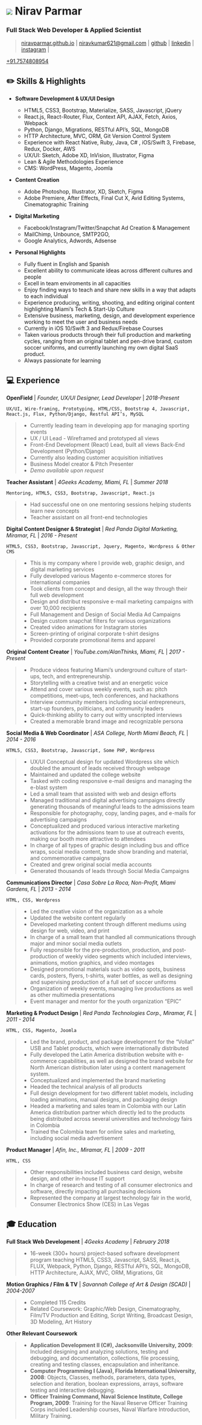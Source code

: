 # ![](#)  Nirav Parmar
### Full Stack Web Developer & Applied Scientist
> [niravparmar.github.io](http://niravparmar.github.io) | 
[niravkumar621@gmail.com](mailto:niravkumar621@gmail.com) |
[github](https://github.com/niravparmar) |
[linkedin](https://linkedin.com/in/nirav_621) |
[instagram](https://instagram.com/nirav_621) |

[+91.7574808954](tel:+91.7574808954)

## :pencil2: Skills & Highlights
* __Software Development & UX/UI Design__
  * HTML5, CSS3, Bootstrap, Materialize, SASS, Javascript, jQuery
  * React.js, React-Router, Flux, Context API, AJAX, Fetch, Axios, Webpack
  * Python, Django, Migrations, RESTful API’s, SQL, MongoDB
  * HTTP Architecture, MVC, ORM, Git Version Control System
  * Experience with React Native, Ruby, Java, C# , iOS/Swift 3, Firebase, Redux, Docker, AWS
  * UX/UI: Sketch, Adobe XD, InVision, Illustrator, Figma
  * Lean & Agile Methodologies Experience
  * CMS: WordPress, Magento, Joomla

* __Content Creation__
  * Adobe Photoshop, Illustrator, XD, Sketch, Figma
  * Adobe Premiere, After Effects, Final Cut X, Avid Editing Systems, Cinematographic Training

* __Digital Marketing__
  * Facebook/Instagram/Twitter/Snapchat Ad Creation & Management
  * MailChimp, Unbounce, SMTP2GO,
  * Google Analytics, Adwords, Adsense

* __Personal Highlights__
  * Fully fluent in English and Spanish
  * Excellent ability to communicate ideas across different cultures and people
  * Excell in team enviroments in all capacities
  * Enjoy finding ways to teach and share new skills in a way that adapts to each individual
  * Experience producing, writing, shooting, and editing original content highlighting Miami’s Tech & Start-Up Culture
  * Extensive business, marketing, design, and development experience working to meet the user and business needs
  * Currently in iOS 10/Swift 3 and Redux/Firebase Courses
  * Taken various products through their full production and marketing cycles, ranging from an original tablet and pen-drive brand, custom soccer uniforms, and currently launching my own digital SaaS product.
  * Always passionate for learning

## :computer: Experience
**OpenField**
| _Founder, UX/UI Designer, Lead Developer_ | _2018-Present_

`UX/UI, Wire-framing, Prototyping, HTML/CSS, Bootstrap 4, Javascript, React.js, Flux, Python/Django, Restful API’s, MySQL`
>* Currently leading team in developing app for managing sporting
events
>* UX / UI Lead - Wireframed and prototyped all views
>* Front-End Development (React) Lead, built all views
Back-End Development (Python/Django)
>* Currently also leading customer acquisition initiatives
>* Business Model creator & Pitch Presenter
>* _Demo available upon request_

**Teacher Assistant**
| _4Geeks Academy, Miami, FL_ | _Summer 2018_

`Mentoring, HTML5, CSS3, Bootstrap, Javascript, React.js`
>* Had successful one on one mentoring sessions helping students learn new concepts
>* Teacher assistant on all front-end technologies

**Digital Content Designer & Strategist**
| _Red Panda Digital Marketing, Miramar, FL_ | _2016 - Present_

`HTML5, CSS3, Bootstrap, Javascript, Jquery, Magento, Wordpress & Other CMS`
>* This is my company where I provide web, graphic design, and digital marketing services
>* Fully developed various Magento e-commerce stores for international companies
>* Took clients from concept and design, all the way through their full web development
>* Design and distribut responsive e-mail marketing campaigns with over 10,000 recipients
>* Full Management and Design of Social Media Ad Campaigns
>* Design custom snapchat filters for various organizations
>* Created video animations for Instagram stories
>* Screen-printing of original corporate t-shirt designs
>* Provided corporate promotional items and apparel

**Original Content Creator**
| _YouTube.com/AlanThinks, Miami, FL_ | _2017 - Present_

>* Produce videos featuring Miami’s underground culture of start-ups, tech, and entrepreneurship.
>* Storytelling with a creative twist and an energetic voice
>* Attend and cover various weekly events, such as: pitch competitions, meet-ups, tech conferences, and hackathons
>* Interview community members including social entrepreneurs, start-up founders, politicians, and community leaders
>* Quick-thinking ability to carry out witty unscripted interviews
>* Created a memorable brand image and recognizable persona

**Social Media & Web Coordinator**
| _ASA College, North Miami Beach, FL_ | _2014 - 2016_

`HTML5, CSS3, Bootstrap, Javascript, Some PHP, Wordpress`
>* UX/UI Conceptual design for updated Wordpress site which doubled the amount of leads received through webpage
>* Maintained and updated the college website
>* Tasked with coding responsive e-mail designs and managing the e-blast system
>* Led a small team that assisted with web and design efforts
>* Managed traditional and digital advertising campaigns directly generating thousands of meaningful leads to the admissions team
>* Responsible for photography, copy, landing pages, and e-mails for advertising campaigns
>* Conceptualized and produced various interactive marketing activations for the admissions team to use at outreach events, making our booth more attractive to attendees
>* In charge of all types of graphic design including bus and office wraps, social media content, trade show branding and material, and commemorative campaigns
>* Created and grew original social media accounts
>* Generated thousands of leads through Social Media Campaigns

**Communications Director**
| _Casa Sobre La Roca, Non-Profit, Miami Gardens, FL_ | _2013 - 2014_

`HTML, CSS, Wordpress`
>* Led the creative vision of the organization as a whole
>* Updated the website content regularly
>* Developed marketing content through different mediums using design for web, video, and print
>* In charge of a small team that handled all communications through major and minor social media outlets
>* Fully responsible for the pre-production, production, and post-production of weekly video segments which included interviews, animations, motion graphics, and video montages
>* Designed promotional materials such as video spots, business cards, posters, flyers, t-shirts, water bottles, as well as designing and supervising production of a full set of soccer uniforms
>* Organization of weekly events, managing live productions as well as other multimedia presentations
>* Event manager and mentor for the youth organization “EPIC”

**Marketing & Product Design**
| _Red Panda Technologies Corp., Miramar, FL_ | _2011 - 2014_

`HTML, CSS, Magento, Joomla`
>* Led the brand, product, and package development for the “Vollat” USB and Tablet products, which were internationally distributed
>* Fully developed the Latin America distribution website with e-commerce capabilities, as well as designed the brand website for North American distribution later using a content management system.
>* Conceptualized and implemented the brand marketing
>* Headed the technical analysis of all products
>* Full design development for two different tablet models, including loading animations, manual designs, and packaging design
>* Headed a marketing and sales team in Colombia with our Latin America distribution partner which directly led to the products being distributed across several universities and technology fairs in Colombia
>* Trained the Colombia team for online sales and marketing, including social media advertisement

**Product Manager**
| _Afin, Inc., Miramar, FL_ | _2009 - 2011_

`HTML, CSS`
>* Other responsibilities included business card design, website design, and other in-house IT support
>* In charge of research and testing of all consumer electronics and software, directly impacting all purchasing decisions
>* Represented the company at largest technology fair in the world, Consumer Electronics Show (CES) in Las Vegas

## :mortar_board: Education
**Full Stack Web Development**
| _4Geeks Academy_ | _February 2018_

>* 16-week (300+ hours) project-based software development program teaching HTML5, CSS3, Javascript, SASS, React.js, FLUX, Webpack, Python, Django, RESTful API’s, SQL, MongoDB, HTTP Architecture, AJAX, MVC, ORM, Migrations, Git

**Motion Graphics / Film & TV**
| _Savannah College of Art & Design (SCAD)_ | _2004-2007_

>* Completed 115 Credits
>* Related Coursework: Graphic/Web Design, Cinematography, Film/TV Production and Editing, Script Writing, Broadcast Design, 3D Modeling, Art History

**Other Relevant Coursework**
>* **Application Development II (C#), Jacksonville University, 2009**: Included designing and analyzing solutions, testing and debugging, and documentation, collections, file processing, creating and testing classes, encapsulation and inheritance. 
>* **Computer Programming I (Java), Florida International University, 2008**: Objects, Classes, methods, parameters, data types, selection and iteration, boolean expressions, arrays, software testing and interactive debugging.
>* **Officer Training Command, Naval Science Institute, College Program, 2009**: Training for the Naval Reserve Officer Training Corps included Leadership courses, Naval Warfare Introduction, Military Training.
